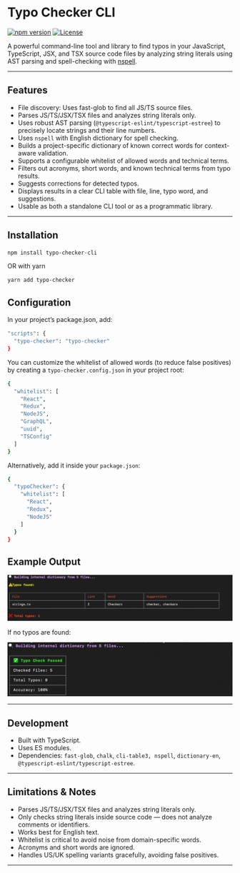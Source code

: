 # Typo Checker CLI

[![npm version](https://img.shields.io/npm/v/typo-checker-cli.svg)](https://www.npmjs.com/package/typo-checker)
[![License](https://img.shields.io/npm/l/typo-checker-cli.svg)](LICENSE)

A powerful command-line tool and library to find typos in your JavaScript, TypeScript, JSX, and TSX source code files by analyzing string literals using AST parsing and spell-checking with [nspell](https://github.com/wooorm/nspell).

---

## Features

- File discovery: Uses fast-glob to find all JS/TS source files.
- Parses JS/TS/JSX/TSX files and analyzes string literals only.
- Uses robust AST parsing (`@typescript-eslint/typescript-estree`) to precisely locate strings and their line numbers.
- Uses `nspell` with English dictionary for spell checking.
- Builds a project-specific dictionary of known correct words for context-aware validation.
- Supports a configurable whitelist of allowed words and technical terms.
- Filters out acronyms, short words, and known technical terms from typo results.
- Suggests corrections for detected typos.
- Displays results in a clear CLI table with file, line, typo word, and suggestions.
- Usable as both a standalone CLI tool or as a programmatic library.

---

## Installation

```bash
npm install typo-checker-cli 
```
OR with yarn
```bash
yarn add typo-checker
```

## Configuration
In your project’s package.json, add:

```bash
"scripts": {
  "typo-checker": "typo-checker"
}
```

You can customize the whitelist of allowed words (to reduce false positives) by creating a ```typo-checker.config.json``` in your project root:

```bash
{
  "whitelist": [
    "React",
    "Redux",
    "NodeJS",
    "GraphQL",
    "uuid",
    "TSConfig"
  ]
}

```
Alternatively, add it inside your ```package.json```:
```bash
{
  "typoChecker": {
    "whitelist": [
      "React",
      "Redux",
      "NodeJS"
    ]
  }
}

```

## Example Output

![alt text](image-1.png)

If no typos are found:

![alt text](image.png)

---

## Development

- Built with TypeScript.
- Uses ES modules.
- Dependencies: `fast-glob`, `chalk`, `cli-table3, nspell`, `dictionary-en`, `@typescript-eslint/typescript-estree`.

---

## Limitations & Notes

- Parses JS/TS/JSX/TSX files and analyzes string literals only.
- Only checks string literals inside source code — does not analyze comments or identifiers.
- Works best for English text.
- Whitelist is critical to avoid noise from domain-specific words.
- Acronyms and short words are ignored.
- Handles US/UK spelling variants gracefully, avoiding false positives.

---

